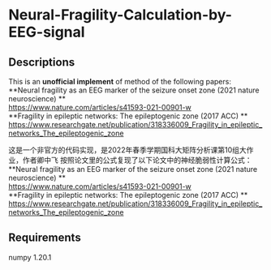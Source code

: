 # Neural-Fragility-Calculation-by-EEG-signal
## Descriptions
This is an **unofficial implement** of method of the following papers:   
**Neural fragility as an EEG marker of the seizure onset zone (2021 nature neuroscience) **  
https://www.nature.com/articles/s41593-021-00901-w  
**Fragility in epileptic networks: The epileptogenic zone (2017 ACC) **  
https://www.researchgate.net/publication/318336009_Fragility_in_epileptic_networks_The_epileptogenic_zone  
  
这是一个非官方的代码实现，是2022年春季学期国科大矩阵分析课第10组大作业，作者卿中飞
按照论文里的公式复现了以下论文中的神经脆弱性计算公式：  
**Neural fragility as an EEG marker of the seizure onset zone (2021 nature neuroscience) **  
https://www.nature.com/articles/s41593-021-00901-w  
**Fragility in epileptic networks: The epileptogenic zone (2017 ACC) **  
https://www.researchgate.net/publication/318336009_Fragility_in_epileptic_networks_The_epileptogenic_zone    
## Requirements  
numpy 1.20.1  

